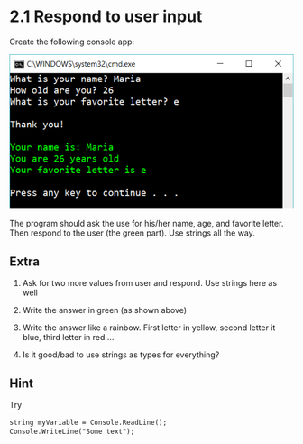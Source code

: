 ﻿# 2.1 Respond to user input

Create the following console app:

![File](Images/file.png)

The program should ask the use for his/her name, age, and favorite letter. Then respond to the user (the green part). Use strings all the way.

## Extra

1. Ask for two more values from user and respond. Use strings here as well

2. Write the answer in green (as shown above)

3. Write the answer like a rainbow. First letter in yellow, second letter it blue, third letter in red…. 

4. Is it good/bad to use strings as types for everything?

## Hint

Try

    string myVariable = Console.ReadLine();
    Console.WriteLine("Some text");